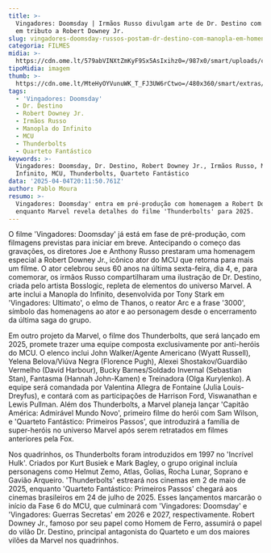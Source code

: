 ```yaml
---
title: >-
  Vingadores: Doomsday | Irmãos Russo divulgam arte de Dr. Destino com Manopla
  em tributo a Robert Downey Jr.
slug: vingadores-doomsday-russos-postam-dr-destino-com-manopla-em-homenagem-a-rdjr
categoria: FILMES
midia: >-
  https://cdn.ome.lt/579abVINXtZmKyF9Sx5AsIxihz0=/987x0/smart/uploads/conteudo/fotos/downey-doom-2.png
tipoMidia: imagem
thumb: >-
  https://cdn.ome.lt/MteHyOYVunuWK_T_FJ3UW6rCtwo=/480x360/smart/extras/conteudos/downey-doom.jpg
tags:
  - 'Vingadores: Doomsday'
  - Dr. Destino
  - Robert Downey Jr.
  - Irmãos Russo
  - Manopla do Infinito
  - MCU
  - Thunderbolts
  - Quarteto Fantástico
keywords: >-
  Vingadores: Doomsday, Dr. Destino, Robert Downey Jr., Irmãos Russo, Manopla do
  Infinito, MCU, Thunderbolts, Quarteto Fantástico
data: '2025-04-04T20:11:50.761Z'
author: Pablo Moura
resumo: >-
  Vingadores: Doomsday' entra em pré-produção com homenagem a Robert Downey Jr.
  enquanto Marvel revela detalhes do filme 'Thunderbolts' para 2025.
---
```


O filme 'Vingadores: Doomsday' já está em fase de pré-produção, com filmagens previstas para iniciar em breve. Antecipando o começo das gravações, os diretores Joe e Anthony Russo prestaram uma homenagem especial a Robert Downey Jr., icônico ator do MCU que retorna para mais um filme. O ator celebrou seus 60 anos na última sexta-feira, dia 4, e, para comemorar, os irmãos Russo compartilharam uma ilustração de Dr. Destino, criada pelo artista Bosslogic, repleta de elementos do universo Marvel. A arte inclui a Manopla do Infinito, desenvolvida por Tony Stark em 'Vingadores: Ultimato', o elmo de Thanos, o reator Arc e a frase '3000', símbolo das homenagens ao ator e ao personagem desde o encerramento da última saga do grupo.

Em outro projeto da Marvel, o filme dos Thunderbolts, que será lançado em 2025, promete trazer uma equipe composta exclusivamente por anti-heróis do MCU. O elenco inclui John Walker/Agente Americano (Wyatt Russell), Yelena Belova/Viúva Negra (Florence Pugh), Alexei Shostakov/Guardião Vermelho (David Harbour), Bucky Barnes/Soldado Invernal (Sebastian Stan), Fantasma (Hannah John-Kamen) e Treinadora (Olga Kurylenko). A equipe será comandada por Valentina Allegra de Fontaine (Julia Louis-Dreyfus), e contará com as participações de Harrison Ford, Viswanathan e Lewis Pullman. Além dos Thunderbolts, a Marvel planeja lançar 'Capitão América: Admirável Mundo Novo', primeiro filme do herói com Sam Wilson, e 'Quarteto Fantástico: Primeiros Passos', que introduzirá a família de super-heróis no universo Marvel após serem retratados em filmes anteriores pela Fox.

Nos quadrinhos, os Thunderbolts foram introduzidos em 1997 no 'Incrível Hulk'. Criados por Kurt Busiek e Mark Bagley, o grupo original incluía personagens como Helmut Zemo, Atlas, Golias, Rocha Lunar, Soprano e Gavião Arqueiro. 'Thunderbolts' estreará nos cinemas em 2 de maio de 2025, enquanto 'Quarteto Fantástico: Primeiros Passos' chegará aos cinemas brasileiros em 24 de julho de 2025. Esses lançamentos marcarão o início da Fase 6 do MCU, que culminará com 'Vingadores: Doomsday' e 'Vingadores: Guerras Secretas' em 2026 e 2027, respectivamente. Robert Downey Jr., famoso por seu papel como Homem de Ferro, assumirá o papel do vilão Dr. Destino, principal antagonista do Quarteto e um dos maiores vilões da Marvel nos quadrinhos.
